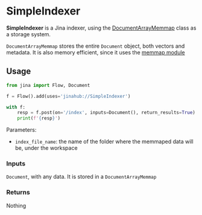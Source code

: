 # SimpleIndexer

**SimpleIndexer** is a Jina indexer, using the [DocumentArrayMemmap](https://github.com/jina-ai/jina/blob/master/jina/types/arrays/memmap.py) class as a storage system.

`DocumentArrayMemmap` stores the entire `Document` object, both vectors and metadata. It is also memory efficient, since it uses the [memmap module](https://docs.python.org/3.7/library/mmap.html) 




## Usage


```python
from jina import Flow, Document

f = Flow().add(uses='jinahub://SimpleIndexer')

with f:
    resp = f.post(on='/index', inputs=Document(), return_results=True)
    print(f'{resp}')
```

Parameters:

- `index_file_name`: the name of the folder where the memmaped data will be, under the workspace

### Inputs 

`Document`, with any data. It is stored in a `DocumentArrayMemmap`

### Returns

Nothing


